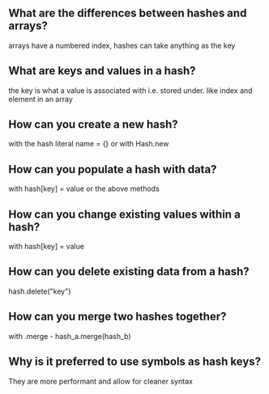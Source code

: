 ## What are the differences between hashes and arrays?
arrays have a numbered index, hashes can take anything as the key

## What are keys and values in a hash?
the key is what a value is associated with i.e. stored under. like index and element in an array

## How can you create a new hash?
with the hash literal name = {}
or with Hash.new

## How can you populate a hash with data?
with hash[key] = value or the above methods

## How can you change existing values within a hash?
with hash[key] = value

## How can you delete existing data from a hash?
hash.delete("key")

## How can you merge two hashes together?
with .merge - hash_a.merge(hash_b)

## Why is it preferred to use symbols as hash keys?
They are more performant and allow for cleaner syntax